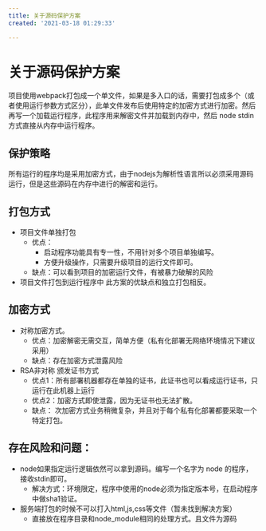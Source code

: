 ```yaml
---
title: 关于源码保护方案
created: '2021-03-18 01:29:33'

---
```


# 关于源码保护方案

项目使用webpack打包成一个单文件，如果是多入口的话，需要打包成多个（或者使用运行参数方式区分），此单文件发布后使用特定的加密方式进行加密。然后再写一个加载运行程序，此程序用来解密文件并加载到内存中，然后 node stdin 方式直接从内存中运行程序。

## 保护策略

 所有运行的程序均是采用加密方式，由于nodejs为解析性语言所以必须采用源码运行，但是这些源码在内存中进行的解密和运行。

## 打包方式

- 项目文件单独打包
    - 优点：
        - 启动程序功能具有专一性，不用针对多个项目单独编写。
        - 方便升级操作，只需要升级项目的运行文件即可。
    - 缺点：可以看到项目的加密运行文件，有被暴力破解的风险
- 项目文件打包到运行程序中
    此方案的优缺点和独立打包相反。



## 加密方式

- 对称加密方式。
    - 优点：加密解密无需交互，简单方便（私有化部署无网络环境情况下建议采用）
    - 缺点：存在加密方式泄露风险
- RSA非对称 颁发证书方式
    - 优点1：所有部署机器都存在单独的证书，此证书也可以看成运行证书，只运行在此机器上运行
    - 优点2：加密方式即使泄露，因为无证书也无法扩散。
    - 缺点： 次加密方式业务稍微复杂，并且对于每个私有化部署都要采取一个特定打包。



## 存在风险和问题：

+ node如果指定运行逻辑依然可以拿到源码。编写一个名字为 node 的程序，接收stdin即可。
    - 解决方式：环境限定，程序中使用的node必须为指定版本号，在启动程序中做sha1验证。
+ 服务端打包的时候不可以打入html,js,css等文件（暂未找到解决方案）
    - 直接放在程序目录和node_module相同的处理方式。且文件为源码

